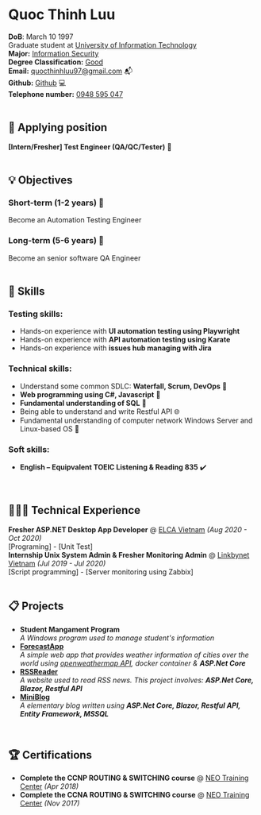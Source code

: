 
# Quoc Thinh Luu

**DoB**: March 10 1997<br>
Graduate student at [University of Information Technology](https://www.uit.edu.vn/)<br>
**Major:** [Information Security](https://dictionary.cambridge.org/vi/dictionary/english/information)<br> 
**Degree Classification:** [Good](https://dictionary.cambridge.org/vi/dictionary/english/good)<br>
**Email:** [quocthinhluu97@gmail.com](mailto:quocthinhluu97@gmail.com) 📬 <br> 
**Github:** [Github](https://github.com/quocthinhluu97/) 💻 <br>
**Telephone number:** [0948 595 047](https://dictionary.cambridge.org/vi/dictionary/english/good) <br>
<br>

## 💎 Applying position
**[Intern/Fresher] Test Engineer (QA/QC/Tester)** 📛 <br>
<br>

## 💡 Objectives
### Short-term (1-2 years) 🗼
Become an Automation Testing Engineer<br>
### Long-term (5-6 years) 🚢
Become an senior software QA Engineer<br>
<br>

## 💬 Skills
### Testing skills:
- Hands-on experience with **UI automation testing using Playwright**<br>
- Hands-on experience with **API automation testing using Karate**<br>
- Hands-on experience with **issues hub managing with Jira**<br>
### Technical skills:
- Understand some common SDLC: **Waterfall, Scrum, DevOps** 🏢 <br>
- **Web programming using C#, Javascript** 🚀<br>
- **Fundamental understanding of SQL** 🚅 <br>
- Being able to understand and write Restful API 🌐 <br>
- Fundamental understanding of computer network Windows Server and Linux-based OS 🐧 <br>
### Soft skills:
- **English – Equipvalent TOEIC Listening & Reading 835** ✔️<br>

<br>

## 👩🏼‍💻 Technical Experience

**Fresher ASP.NET Desktop App Developer** @ [ELCA Vietnam](https://www.elca.vn/en/about-us) _(Aug 2020 - Oct 2020)_ <br>
[Programing] - [Unit Test] <br>
**Internship Unix System Admin & Fresher Monitoring Admin** @ [Linkbynet Vietnam](https://www.linkbynet.com/) _(Jul 2019 - Jul 2020)_ <br>
[Script programming] - [Server monitoring using Zabbix] <br>
<br>

## 📋 Projects
- **Student Mangament Program** <br>
_A Windows program used to manage student's information_<br>
- **[ForecastApp](https://github.com/quocthinhluu97/ForecastApp)**<br>
_A simple web app that provides weather information of cities over the world using [openweathermap API](https://openweathermap.org/api), docker container & **ASP.Net Core**_<br>
- **[RSSReader](https://github.com/quocthinhluu97/RSSReader)**<br>
_A website used to read RSS news. This project involves: **ASP.Net Core, Blazor, Restful API**_<br>
- **[MiniBlog](https://github.com/quocthinhluu97/MiniBlog)**<br>
_A elementary blog written using **ASP.Net Core, Blazor, Restful API, Entity Framework, MSSQL**_<br>

<br>

## 🏆 Certifications

- **Complete the CCNP ROUTING & SWITCHING course** @ [NEO Training Center](https://neo.edu.vn/) _(Apr 2018)_ <br>
- **Complete the CCNA ROUTING & SWITCHING course** @ [NEO Training Center](https://neo.edu.vn/) _(Nov 2017)_ <br>
